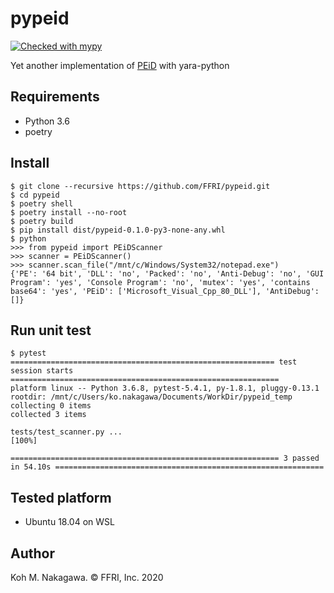 pypeid
=====================================
[![Checked with mypy](http://www.mypy-lang.org/static/mypy_badge.svg)](http://mypy-lang.org/)


Yet another implementation of [PEiD](https://github.com/K-atc/PEiD) with yara-python

Requirements
-------------------------------------
- Python 3.6
- poetry

Install
-------------------------------------

```
$ git clone --recursive https://github.com/FFRI/pypeid.git
$ cd pypeid
$ poetry shell
$ poetry install --no-root
$ poetry build
$ pip install dist/pypeid-0.1.0-py3-none-any.whl
$ python
>>> from pypeid import PEiDScanner
>>> scanner = PEiDScanner()
>>> scanner.scan_file("/mnt/c/Windows/System32/notepad.exe")
{'PE': '64 bit', 'DLL': 'no', 'Packed': 'no', 'Anti-Debug': 'no', 'GUI Program': 'yes', 'Console Program': 'no', 'mutex': 'yes', 'contains base64': 'yes', 'PEiD': ['Microsoft_Visual_Cpp_80_DLL'], 'AntiDebug': []}
```

Run unit test
-------------------------------------

```
$ pytest
=========================================================== test session starts ============================================================
platform linux -- Python 3.6.8, pytest-5.4.1, py-1.8.1, pluggy-0.13.1
rootdir: /mnt/c/Users/ko.nakagawa/Documents/WorkDir/pypeid_temp
collecting 0 items
collected 3 items

tests/test_scanner.py ...                                                                                                            [100%]

============================================================ 3 passed in 54.10s ============================================================
```

Tested platform
-------------------------------------
- Ubuntu 18.04 on WSL

Author
-------------------------------------
Koh M. Nakagawa. &copy; FFRI, Inc. 2020
